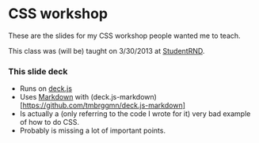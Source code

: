 # CSS workshop

These are the slides for my CSS workshop people wanted me to teach.

This class was (will be) taught on 3/30/2013 at [StudentRND](http://www.studentrnd.org/).

### This slide deck

* Runs on [deck.js](http://imakewebthings.com/deck.js/)
* Uses [Markdown](http://daringfireball.net/projects/markdown/) with (deck.js-markdown)[https://github.com/tmbrggmn/deck.js-markdown]
* Is actually a (only referring to the code I wrote for it) very bad example of how to do CSS.
* Probably is missing a lot of important points.